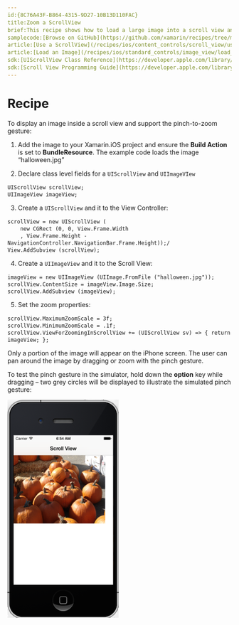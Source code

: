 ```yaml
---
id:{8C76A43F-B864-4315-9D27-10B13D110FAC}  
title:Zoom a ScrollView  
brief:This recipe shows how to load a large image into a scroll view and allow the user to pinch-zoom.  
samplecode:[Browse on GitHub](https://github.com/xamarin/recipes/tree/master/ios/content_controls/scroll_view/zoom_a_scrollview)  
article:[Use a ScrollView](/recipes/ios/content_controls/scroll_view/use_a_scrollview)  
article:[Load an Image](/recipes/ios/standard_controls/image_view/load_an_image)  
sdk:[UIScrollView Class Reference](https://developer.apple.com/library/ios/#documentation/UIKit/Reference/UIScrollView_Class/Reference/UIScrollView.html)  
sdk:[Scroll View Programming Guide](https://developer.apple.com/library/ios/#documentation/WindowsViews/Conceptual/UIScrollView_pg/Introduction/Introduction.html)  
---
```


<a name="Recipe" class="injected"></a>


# Recipe

To display an image inside a scroll view and support the pinch-to-zoom
gesture:

1. Add the image to your Xamarin.iOS project and ensure the <span class="s2"><strong>Build Action</strong></span> is set to <span class="s2"><strong>BundleResource</strong></span>. The example code loads the image
“halloween.jpg”

2. Declare class level fields for a `UIScrollView` and `UIImageVIew`

```
UIScrollView scrollView;
UIImageView imageView;
```

<ol start="3">
  <li>Create a <code>UIScrollView</code> and it to the View Controller:</li>
</ol>

```
scrollView = new UIScrollView (
    new CGRect (0, 0, View.Frame.Width
    , View.Frame.Height - NavigationController.NavigationBar.Frame.Height));/
View.AddSubview (scrollView);
```

<ol start="4">
  <li>Create a <code>UIImageView</code> and it to the Scroll View:</li>
</ol>

```
imageView = new UIImageView (UIImage.FromFile ("halloween.jpg"));
scrollView.ContentSize = imageView.Image.Size;
scrollView.AddSubview (imageView);
```

<ol start="5">
  <li>Set the zoom properties:</li>
</ol>

```
scrollView.MaximumZoomScale = 3f;
scrollView.MinimumZoomScale = .1f;
scrollView.ViewForZoomingInScrollView += (UIScrollView sv) => { return imageView; };
```

Only a portion of the image will appear on the iPhone screen. The user can
pan around the image by dragging or zoom with the pinch gesture.

To test the pinch gesture in the simulator, hold down the <span class="s2"><strong>option</strong></span> key while dragging – two grey circles will
be displayed to illustrate the simulated pinch gesture:

 [ ![](Images/scrollviewzoom.png)](Images/scrollviewzoom.png)